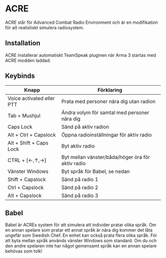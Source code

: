 # ACRE

ACRE står för Advanced Combat Radio Environment och är en modifikation för att realistiskt simulera radiosystem.

## Installation

ACRE installerar automatiskt TeamSpeak pluginen när Arma 3 startas med ACRE modden laddad.

## Keybinds

Knapp | Förklaring
--- | ---
Voice activated eller PTT | Prata med personer nära dig utan radion
Tab + Mushjul | Ändra volym för samtal med personer nära dig
Caps Lock | Sänd på aktiv radion
Alt + Ctrl + Capslock | Öppna radioinställningar för aktiv radio
Alt + Shift + Caps Lock | Byt aktiv radio
CTRL + [←,↑,→] | Byt mellan vänster/båda/höger öra för aktiv radio
Vänster Windows | Byt språk för Babel, se nedan
Shift + Capslock | Sänd på radio 1
Ctrl + Capslock | Sänd på radio 2
Alt + Capslock | Sänd på radio 3

## Babel

Babel är ACREs system för att simulera att individer pratar olika språk.
Om en annan spelare som pratar ett annat språk är nära dig kommer det låta ungefär som Swedish Chef.
En enhet kan också prata flera olika språk.
För att byta mellan språk används vänster Windows som standard.
Om du och den andre spelaren inte har något gemensamt språk kan en annan spelare behövas som tolk!
